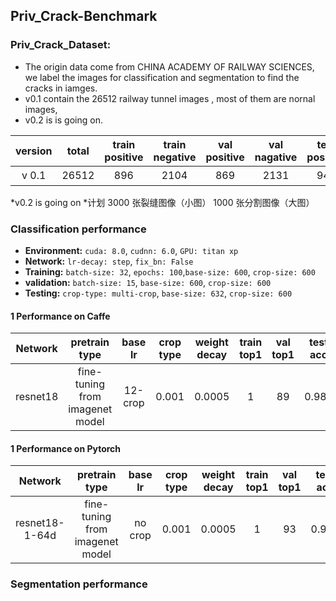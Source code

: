 
## Priv_Crack-Benchmark

### Priv_Crack_Dataset:
* The origin data come from CHINA ACADEMY OF RAILWAY SCIENCES, we label the images for classification and segmentation to find the cracks in iamges.
* v0.1 contain the 26512 railway tunnel images , most of them are nornal images, 
* v0.2 is is going on.

version |total |train positive|train negative|val positive|val nagative|test positive|test nagative|notes
:---:|:---:|:---:|:---:|:---:|:---:|:---:|:---:|:---:
v 0.1|26512|896|2104|869|2131|941|19571|备注

*v0.2 is going on
*计划 3000 张裂缝图像（小图） 1000 张分割图像（大图）   


### Classification  performance

* **Environment:**  `cuda: 8.0`, `cudnn: 6.0`, `GPU: titan xp`
* **Network:** `lr-decay: step`, `fix_bn: False`
* **Training:** `batch-size: 32`, `epochs: 100`,`base-size: 600`, `crop-size: 600`
* **validation:** `batch-size: 15`,  `base-size: 600`, `crop-size: 600`
* **Testing:** `crop-type: multi-crop`, `base-size: 632`, `crop-size: 600`

#### 1 Performance on Caffe 
Network|pretrain type|base lr|crop type|weight decay|train top1|val top1|test acc|test precision|test recall|notes
:---:|:---:|:---:|:---:|:---:|:---:|:---:|:---:|:---:|:---:|:---:
resnet18|fine-tuning from imagenet model|12-crop|0.001|0.0005|1|89|0.985|0.870|0.808|base_line

#### 1 Performance on Pytorch
Network|pretrain type|base lr|crop type|weight decay|train top1|val top1|test acc|test precision|test recall|notes
:---:|:---:|:---:|:---:|:---:|:---:|:---:|:---:|:---:|:---:|:---:
resnet18-1-64d|fine-tuning from imagenet model|no crop|0.001|0.0005|1|93|0.986|0.88.40|0.808|base_line




### Segmentation  performance













